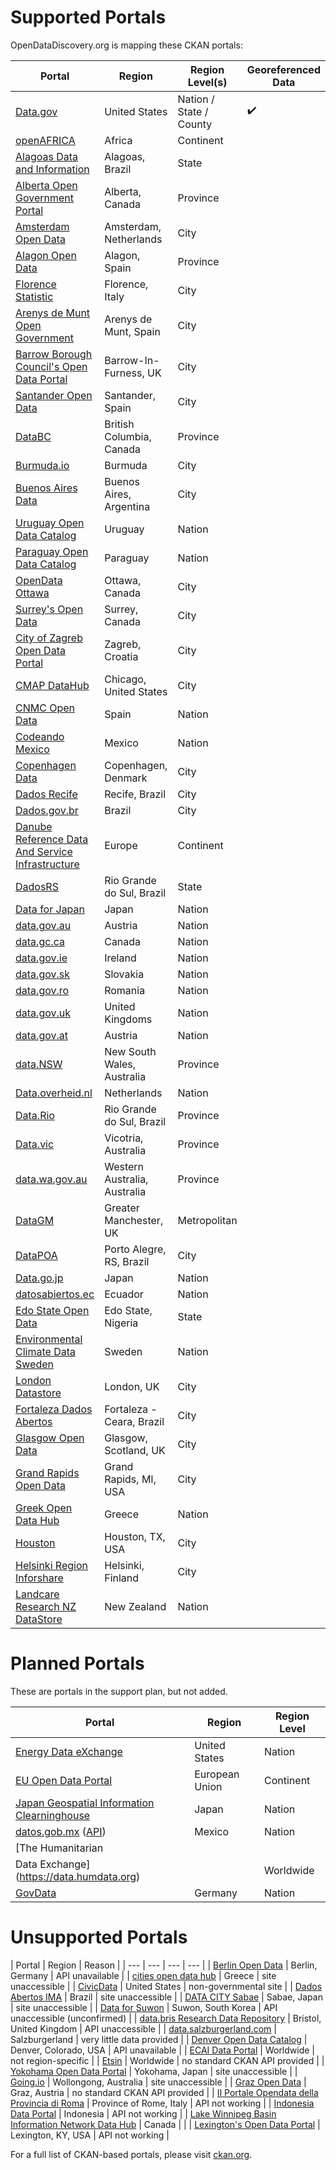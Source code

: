 # Supported Portals

OpenDataDiscovery.org is mapping these CKAN portals:

|  Portal |  Region | Region Level(s) | Georeferenced Data |
| --- | --- | --- | --- |
| [Data.gov](https://www.data.gov/)  | United States  | Nation / State / County |    :heavy_check_mark: |
| [openAFRICA](https://africaopendata.org/)  | Africa  | Continent |  |
| [Alagoas Data and Information](http://dados.al.gov.br/) | Alagoas, Brazil | State |  |
| [Alberta Open Government Portal](https://open.alberta.ca/) | Alberta, Canada | Province |  |
| [Amsterdam Open Data](http://data.amsterdam.nl/) | Amsterdam, Netherlands | City |  |
| [Alagon Open Data](http://opendata.aragon.es/) | Alagon, Spain | Province |  |
| [Florence Statistic](http://annuario.comune.fi.it/) | Florence, Italy | City |  |
| [Arenys de Munt Open Government](http://go.arenysdemunt.cat/ca/) | Arenys de Munt, Spain | City |  |
| [Barrow Borough Council's Open Data Portal](https://data.barrowbc.gov.uk/) | Barrow-In-Furness, UK | City |  |
| [Santander Open Data](http://datos.santander.es/)  | Santander, Spain  | City | |
| [DataBC](https://data.gov.bc.ca/)  | British Columbia, Canada  | Province | |
| [Burmuda.io](http://bermuda.io/)  | Burmuda  | City | |
| [Buenos Aires Data](http://data.buenosaires.gob.ar/)  | Buenos Aires, Argentina  | City | |
| [Uruguay Open Data Catalog](https://catalogodatos.gub.uy/)  | Uruguay  | Nation | |
| [Paraguay Open Data Catalog](https://www.datos.gov.py/)  | Paraguay  | Nation | |
| [OpenData Ottawa](http://data.ottawa.ca/)  | Ottawa, Canada  | City | |
| [Surrey's Open Data](http://data.surrey.ca/)  | Surrey, Canada  | City | |
| [City of Zagreb Open Data Portal](http://data.zagreb.hr/)  | Zagreb, Croatia  | City | |
| [CMAP DataHub](https://datahub.cmap.illinois.gov/)  | Chicago, United States  | City | |
| [CNMC Open Data](http://opendata.cnmc.es/)  | Spain  | Nation | |
| [Codeando Mexico](http://datamx.io/)  | Mexico  | Nation | |
| [Copenhagen Data](http://data.kk.dk/)  | Copenhagen, Denmark  | City | |
| [Dados Recife](http://dados.recife.pe.gov.br/)  | Recife, Brazil  | City | |
| [Dados.gov.br](http://dados.gov.br/)  | Brazil  | City | |
| [Danube Reference Data And Service Infrastructure](http://drdsi.jrc.ec.europa.eu/)  | Europe  | Continent | |
| [DadosRS](http://dados.rs.gov.br/)  | Rio Grande do Sul, Brazil  | State | |
| [Data for Japan](http://dataforjapan.org/)  | Japan  | Nation | |
| [data.gov.au](https://data.gov.au/)  | Austria  | Nation | |
| [data.gc.ca](http://open.canada.ca/en/open-data/)  | Canada  | Nation | |
| [data.gov.ie](https://data.gov.ie/data/)  | Ireland  | Nation | |
| [data.gov.sk](https://data.gov.sk/)  | Slovakia  | Nation | |
| [data.gov.ro](https://data.gov.ro/)  | Romania  | Nation | |
| [data.gov.uk](https://data.gov.uk/)  | United Kingdoms  | Nation | |
| [data.gov.at](https://data.gov.at/)  | Austria  | Nation | |
| [data.NSW](http://data.nsw.gov.au/)  | New South Wales, Australia  | Province | |
| [Data.overheid.nl](https://data.overheid.nl/)  | Netherlands  | Nation | |
| [Data.Rio](http://data.rio/)  | Rio Grande do Sul, Brazil  | Province | |
| [Data.vic](https://www.data.vic.gov.au/)  | Vicotria, Australia  | Province | |
| [data.wa.gov.au](http://data.wa.gov.au/)  | Western Australia, Australia  | Province | |
| [DataGM](http://datagm.org.uk/)  | Greater Manchester, UK  | Metropolitan | |
| [DataPOA](http://datapoa.com.br/)  | Porto Alegre, RS, Brazil  | City | |
| [Data.go.jp](http://www.data.go.jp/)  | Japan  | Nation | |
| [datosabiertos.ec](http://datosabiertos.ec/)  | Ecuador  | Nation | |
| [Edo State Open Data](data.edostate.gov.ng)  | Edo State, Nigeria  | State | |
| [Environmental Climate Data Sweden](https://ecds.se/)  | Sweden  | Nation | |
| [London Datastore](http://data.london.gov.uk/)  | London, UK  | City | |
| [Fortaleza Dados Abertos](http://dados.fortaleza.ce.gov.br/portal/)  | Fortaleza - Ceara, Brazil  | City | |
| [Glasgow Open Data](https://data.glasgow.gov.uk/)  | Glasgow, Scotland, UK  | City | |
| [Grand Rapids Open Data](http://data.grcity.us/)  | Grand Rapids, MI, USA  | City | |
| [Greek Open Data Hub](http://opendatahub.gr/)  | Greece  | Nation | |
| [Houston](http://data.ohouston.org/)  | Houston, TX, USA | City | |
| [Helsinki Region Inforshare](http://www.hri.fi/)  | Helsinki, Finland | City | |
| [Landcare Research NZ DataStore](http://datastore.landcareresearch.co.nz/)  | New Zealand | Nation | |

# Planned Portals

These are portals in the support plan, but not added.

|  Portal |  Region | Region Level |
| --- | --- | --- |
| [Energy Data eXchange](https://edx.netl.doe.gov/)  | United States  | Nation |
| [EU Open Data Portal](http://data.europa.eu/euodp/en/data)  | European Union  | Continent |
| [Japan Geospatial Information Clearninghouse](http://ckan.gsi.go.jp/)  | Japan  | Nation |
| [datos.gob.mx](http://datos.gob.mx/) ([API](http://datos.gob.mx/busca/api/3)) | Mexico  | Nation |
| [The Humanitarian
Data Exchange](https://data.humdata.org) | | Worldwide |
| [GovData](https://www.govdata.de/) | Germany | Nation |

# Unsupported Portals

|  Portal |  Region | Reason |
| --- | --- | --- | --- |
| [Berlin Open Data](http://daten.berlin.de/)  | Berlin, Germany  | API unavailable |
| [cities open data hub](http://cities.opendatahub.gr/)  | Greece  | site unaccessible |
| [CivicData](http://www.civicdata.io/)  | United States  | non-governmental site |
| [Dados Abertos IMA](http://dados.ima.sp.gov.br/)  | Brazil  | site unaccessible |
| [DATA CITY Sabae](http://ckan.sabae.jrrk.org/)  | Sabae, Japan  | site unaccessible |
| [Data for Suwon](http://data.suwon.go.kr/pubr/main.do)  | Suwon, South Korea  | API unaccessible (unconfirmed) |
| [data.bris Research Data Repository](https://data.bris.ac.uk/data/)  | Bristol, United Kingdom  | API unaccessible |
| [data.salzburgerland.com](http://data.salzburgerland.com/)  | Salzburgerland  | very little data provided |
| [Denver Open Data Catalog](http://data.denvergov.org/)  | Denver, Colorado, USA  | API unavailable |
| [ECAI Data Portal](http://ecaidata.org/)  | Worldwide | not region-specific |
| [Etsin](https://etsin.avointiede.fi/)  | Worldwide | no standard CKAN API provided |
| [Yokohama Open Data Portal](http://data.yokohamaopendata.jp/)  | Yokohama, Japan | site unaccessible |
| [Going.io](http://gong.io/)  | Wollongong, Australia | site unaccessible |
| [Graz Open Data](http://data.graz.gv.at/)  | Graz, Austria | no standard CKAN API provided |
| [II Portale Opendata della Provincia di Roma](http://www.opendata.provincia.roma.it/)  | Province of Rome, Italy | API not working |
| [Indonesia Data Portal](http://data.go.id/)  | Indonesia | API not working |
| [Lake Winnipeg Basin Information Network Data Hub](http://130.179.67.140/)  | Canada | |
| [Lexington's Open Data Portal](http://data.lexingtonky.gov/)  | Lexington, KY, USA | API not working |

For a full list of CKAN-based portals, please visit [ckan.org](http://ckan.org/instances/#).
